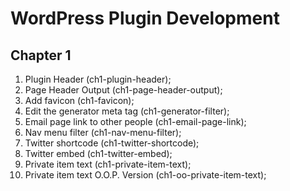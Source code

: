 # WordPress Plugin Development

## Chapter 1
1. Plugin Header (ch1-plugin-header);
2. Page Header Output (ch1-page-header-output);
3. Add favicon (ch1-favicon);
4. Edit the generator meta tag (ch1-generator-filter);
5. Email page link to other people (ch1-email-page-link);
6. Nav menu filter (ch1-nav-menu-filter);
7. Twitter shortcode (ch1-twitter-shortcode);
8. Twitter embed (ch1-twitter-embed);
9. Private item text (ch1-private-item-text);
10. Private item text O.O.P. Version (ch1-oo-private-item-text);